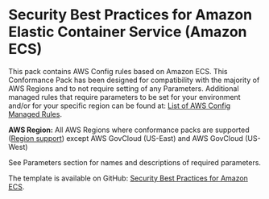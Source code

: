 # Security Best Practices for Amazon Elastic Container Service \(Amazon ECS\)<a name="security-best-practices-for-ECS"></a>

 This pack contains AWS Config rules based on Amazon ECS\. This Conformance Pack has been designed for compatibility with the majority of AWS Regions and to not require setting of any Parameters\. Additional managed rules that require parameters to be set for your environment and/or for your specific region can be found at: [List of AWS Config Managed Rules](https://docs.aws.amazon.com/config/latest/developerguide/managed-rules-by-aws-config.html)\. 

**AWS Region:** All AWS Regions where conformance packs are supported \([Region support](https://docs.aws.amazon.com/config/latest/developerguide/conformance-packs.html#conformance-packs-regions)\) except AWS GovCloud \(US\-East\) and AWS GovCloud \(US\-West\)

 See Parameters section for names and descriptions of required parameters\. 

The template is available on GitHub: [Security Best Practices for Amazon ECS](https://github.com/awslabs/aws-config-rules/blob/master/aws-config-conformance-packs/Security-Best-Practices-for-ECS.yaml)\.